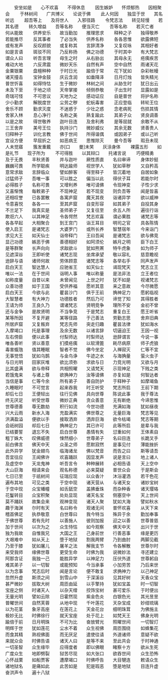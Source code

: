 <!-- { "loadSidebar": true } -->
　　安坐如是　　心不欢喜　　不得休息
　　因生嫉妒　　怀烦郁热　　因相聚会
　　于林树间　　广共博义　　论说于佛
　　此人何因　　独显于世　　其名听远
　　超吾等上　　及将世人　　入邪径路
　　令梵志法　　转见轻慢　　若其名德
　　转久增益　　吾等名称　　便当灭亡
　　吾等名称　　若灭亡者　　何从能致
　　供养安乐　　故当勤加　　推理思求
　　释种之子　　独得敬养　　若能推尽
　　反其事者　　了必当失　　供养名称
　　各各思惟　　欲露佛短　　或有发声
　　反叹颜貌　　或复称其　　言辞清净
　　又复叹咏　　其相好者　　如是言语
　　斑驳不同　　乃反称扬　　佛之功德
　　于时其中　　有大梵志　　谓众人曰
　　听吾言理　　母生之时　　从右胁出
　　其母永无　　疮痍疾苦　　难动大地
　　六反肃震　　微妙天乐　　自然有声
　　空中自然　　雨诸天花　　金粟银粟
　　盘檀种种　　于时日光　　踰倍于常
　　花下犹如　　杂彩帐幔　　诸天撞击
　　宝钟金鼓　　庆云含润　　如垂降泽
　　日月灯烛　　皆失精光　　普世忻喜
　　如得恃怙　　生于微妙　　林树之间
　　从胁生时　　犹日出云　　未及下至
　　于地之顷　　天帝掌接　　倾侧恭敬
　　子出生时　　显露如是　　奇瑞可怪
　　不可思议　　天地为之　　感动证应
　　自是普世　　将护名称　　少小勤求
　　解脱度世　　尘劳之秽　　蛇蚖毒害
　　正应登临　　转轮王位　　舍乐不顾
　　勤求灭度　　不迷惑于　　少壮之惑
　　念老病死　　伤损其情　　舍家入林
　　息心净行　　名称之美　　熟复踰此
　　其弟子众　　贤良调善　　以是之故
　　得世敬养　　迦叶目连　　及舍利弗
　　是等屈就　　余敢不从　　三王舍弃
　　美号王位　　执持沙门　　微妙威仪
　　其余无数　　贤善贵人　　归释种子
　　训化言教　　佛于世间　　所得谐偶
　　或因弟子　　或以己听　　宜设方便
　　早屈折之　　如恶病王　　思惟除灭
　　曼今吾等　　瑕丑未现　　人未觉寤
　　簇发重戴　　亦[口　　曼]未笑　　灰涂身体
　　裸露五形　　如是礼节　　现子所为
　　不可得胜　　以其辩口　　托诸言说
　　巧便精勇　　及于无畏　　丰秋贤善
　　并与迦叶　　厥性质直　　名曰审谛
　　身体妙挺　　巍巍可畏　　所学聪疾
　　明达踰师　　视世学人　　犹如草秽
　　又自矜高　　意常求敌　　言辞临众
　　譬如醉客　　得至释子　　皆沉着地
　　自居如象　　过猛师子　　吾唯一事
　　可以胜之　　偏当以此　　得伏子耳
　　若能尔时　　必得胜子　　名称可畏
　　又增利养　　唯可请佛　　令现神变
　　子性少求　　又喜惭愧　　每敕弟子
　　不现神足　　若不现变　　则负吾等
　　闻是皆喜　　还相叹誉　　已各罢散
　　各寓庐窟　　魔天其夜　　诣诸异学
　　欲以威神　　令意喜悦　　各各一一
　　至其庐窟　　自变形容　　如其弟子
　　自投其身　　不兰足下　　我真实是
　　圣师弟子　　又复往至　　余五人所
　　遍往行诣　　欺诳六人　　以其神足
　　令各愕然　　梵志欢喜　　谓必果胜
　　诸梵志等　　各各早起　　大相聚合
　　到王宫门　　诣王耳目　　明司之官
　　具各陈情　　使入启王　　是诸梵志
　　大婆罗门　　或所长养　　智慧宿年
　　今来诣门　　求见大王　　如天仙士
　　诣帝释门　　王曰吾闻　　是诸梵志
　　欲与佛竞　　显己功德　　嫉恶于佛
　　善德相好　　如阿须伦　　嫉月之明
　　臣下白王　　是等群聚　　长声向向
　　求敌欲斗　　犹如熊罴　　特牛虎象
　　如为师子　　见遮深谷　　王即听使
　　诸梵志现　　坐席承望　　敬以容礼
　　慈意瞻视　　逊辞与语　　诸师何故
　　劳体顾意　　诸梵志等　　各举右手
　　同声发声　　启白天王　　智达慧人
　　应驰省王　　如天仙士　　谒现梵天
　　梵志立王　　唯以一法　　在于世间
　　诣明人事　　唯以称量　　是法非法
　　立王者位　　如称度量　　自昔以来
　　未曾闻见　　上世之时　　犹不如是
　　视诸梵志　　众善功德　　如于王国
　　受供养福　　愿听其意　　来之意故
　　今尽微愿　　启白天王　　今欲与此
　　瞿昙沙门　　俱于王前　　捔神足力
　　愿躬临视　　大智慧者　　有大神力
　　功德胜者　　然后乃可　　谛觉了知
　　其得胜者　　王请为师　　王良久乃
　　谓诸梵志　　贤明竞争　　理所不安
　　金初不曾　　还与金争　　是故贤明
　　不当争竞　　于是梵志　　重复白王
　　愿王听省　　某等所因　　不复开避
　　某等径路　　于己善法　　劳勤志思
　　舍弃旧典　　所居庐窟　　又复叛弃
　　梵志先师　　突走归趣　　瞿昙法律
　　犹如海水　　入摩竭口　　托是事理
　　及余无数　　以诸言辞　　切逼迫王
　　王因一视　　左右傍臣　　便以此事
　　付梨师达　　时梨师达　　逊辞谓言
　　今说一事　　唯各善听　　贤以善意
　　扪摸疮痍　　以软滑篦　　耗尽病原
　　师子虎狼　　毒害蝮虺　　值其睡眠
　　智者不觉　　佛今坐定　　入禅寂灭
　　仁等不宜　　无事觉悟　　犹如乌鹊
　　与金鸟诤　　牛迹之水　　与海捔量
　　萤火虫子　　与日光明　　田家灰堆
　　欲比须弥　　求欲与日　　力竞光明
　　又欲与月　　比其盛满　　欲与帝释
　　共相照曜　　又请梵天　　示现神足
　　下贱之类　　若饿鬼来　　与诸上尊
　　欲捔神力　　汝等请佛　　亦复如是
　　何智达者　　当信是事　　仁等今余
　　所有弟子　　善自防护　　于释种子
　　如摩竭鱼　　久睡眠时　　不可觉言
　　起来吞我　　时王听受　　梵志所启
　　王前下期　　却后七日　　王便轻出
　　往行见佛　　具向世尊　　陈说此事
　　我于尊法　　终无厌足　　听受世尊
　　微妙正典　　贪众善意　　无有断绝
　　今谛思惟　　世尊德善　　尊无数劫
　　积行如流　　今世功德　　充满如海
　　犹如昼夜　　兴大云雨　　新水入海
　　充盈满实　　佛世尊之　　无量巨海
　　梵志等见　　洪满盈溢　　便欲以手
　　接取洒弃　　洒弃巨海　　欲令枯竭
　　梵志等期　　会祇树园　　却后七日
　　捔神足力　　其已许可　　此等所启
　　是辈与我　　已结要誓　　退忘不失
　　启白世尊　　愚情有失　　愆重如何
　　王体素自　　粗丁姝大　　叹佛威德
　　悚然细小　　世尊弟子　　名曰目连
　　长跪叉手　　前白佛言　　佛天中天
　　众圣之师　　愿默寂然　　是事见付
　　薄能挫折　　此外异学　　犹金翅鸟
　　临海诸龙　　佛以梵音　　而告之曰
　　斯等请吾　　吾宜往应　　王闻佛许
　　欢喜踊跃　　因显发声　　说是言曰
　　地上诸人　　及虚空中　　天龙鬼神
　　听吾言令　　种种展转　　必相告语
　　天上空中　　大山巨海　　相请来会
　　观名称德　　必来莫疑　　普世众会
　　于是斯会　　七日已至　　于祇树间
　　征瑞应现　　以众香汁　　沐浴灌洒
　　若干色花　　遍布其地　　可见之类
　　于空中现　　诸天营从　　与诸天女
　　诸妙宝树　　于空中现　　众宝幡幢
　　如舌舐空　　盖拂垂珠　　而杂种香
　　诸天璎珞　　花鬘转目　　众宝积聚
　　处处显现　　诸天名宝　　侧塞空中
　　天上世间　　莫不踊跃　　故集会来
　　观神变现　　诸天人聚　　犹如大海
　　譬如秋水　　趣于海渊　　尔时有天
　　名曰称令　　观诸无间　　普怀欢喜
　　从天下来　　稽首佛足　　执恭敬意
　　白世尊曰　　我今特当　　殊异于余
　　勤加奉事　　于佛世尊　　若有先时
　　以善施人　　彼则加报　　迎之以善
　　世尊普慈　　加于世间　　以次为之
　　众生恃怙　　如今观察　　佛天中天
　　出兴于世　　独为我故　　自惟我兄
　　大国之王　　己身前世　　行善恶事
　　缘是更历　　大艰难中　　如从天上
　　堕于地狱　　割我两臂　　乃到曲肘
　　两脚见截　　乃至于膝　　犹如屠儿
　　屠羊之法　　解我支节　　令各解散
　　世尊尔时　　来受我师　　缘佛世尊
　　更受生命　　时佛为我　　说微妙法
　　寻还建立　　阿那含证　　我独一己
　　能胜异学　　以神足力　　压伏外道
　　世尊躬自　　难其弟子　　以一切智
　　或能预知　　今当承事　　小加劳苦
　　乃后来世　　以为念事　　梵志后时
　　闻是言论　　便不敢复　　求捔神力
　　以己神足　　忽然升虚　　斯须之间
　　到雪山中　　于深溪谷　　见其好树
　　天香众宝　　甚严微妙　　拔取大树
　　周匝由延　　以手擎持　　犹如宝盖
　　时一切智　　宝座之侧　　时诸天人
　　以杂天缯　　挍饰宝树　　甚可爱乐
　　于时便出　　无量光明　　譬如云除
　　日霍然现　　紫金色炎　　白银色光
　　其光昱昱　　普曜世间　　自然芙蓉
　　从地中现　　千叶莲花　　天杂宝成
　　妙绀琉璃　　以为花茎　　象牙高座
　　在莲花上　　天金花台　　细明珠茸
　　为佛施主　　极妙无比　　时佛徐行
　　就天宝座　　处于花上　　如梵天王
　　佛身光明　　踰倍于前　　日月明珠
　　不可为比　　奋放臂光　　照曜世间
　　一切智灯　　明辉于世　　犹如莲花
　　尘水不着　　众生视佛　　周匝围绕
　　如蜂集花　　而食其精　　熟视佛面
　　而无厌足　　遣使往请　　外道诸师
　　意疑不欲　　来就众会　　时佛告语
　　诸天人曰　　是等不来　　至此共会
　　于时神通　　一切圣智　　众生缘毕
　　应得度者　　即以佛眼　　睹察十方
　　欲从生死　　广度众生　　地即劈裂
　　狱苦尽现　　如大张口　　欲吞世间
　　众生恐怖　　心怀战栗　　如船贾客
　　遭摩竭口　　时佛呼告　　大目犍连
　　敕语众生　　诸地狱名　　是痛如此
　　此苦如是　　犯是瑕恶　　堕是地狱
　　目连升虚　　奋洪声令　　遍十八狱
